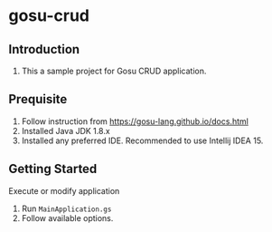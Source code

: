 # gosu-crud

## Introduction 
1. This a sample project for Gosu CRUD application.

## Prequisite 
1. Follow instruction from https://gosu-lang.github.io/docs.html
2. Installed Java JDK 1.8.x
3. Installed any preferred IDE. Recommended to use Intellij IDEA 15.

## Getting Started 

Execute or modify application
1. Run `MainApplication.gs`
2. Follow available options.